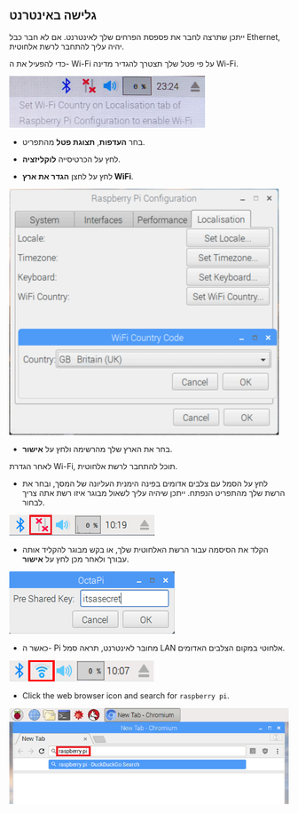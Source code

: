 ## גלישה באינטרנט

ייתכן שתרצה לחבר את פספסת הפרחים שלך לאינטרנט. אם לא חבר כבל Ethernet, יהיה עליך להתחבר לרשת אלחוטית.

כדי להפעיל את ה- Wi-Fi על פי פטל שלך תצטרך להגדיר מדינה Wi-Fi.

![להגדיר את המדינה WiFi - -](images/pi-set-wifi-country.png)

+ בחר **העדפות**, **תצוגת פטל** מהתפריט.

+ לחץ על הכרטיסייה **לוקליזציה**.

+ לחץ על לחצן **הגדר את ארץ WiFi**.

![בחר ארץ WiFi - -](images/pi-select-wifi-country.png)

+ בחר את הארץ שלך מהרשימה ולחץ על **אישור**.

לאחר הגדרת Wi-Fi, תוכל להתחבר לרשת אלחוטית.

+ לחץ על הסמל עם צלבים אדומים בפינה הימנית העליונה של המסך, ובחר את הרשת שלך מהתפריט הנפתח. ייתכן שיהיה עליך לשאול מבוגר איזו רשת אתה צריך לבחור.

![אין WiFi](images/no-wifi.png)

+ הקלד את הסיסמה עבור הרשת האלחוטית שלך, או בקש מבוגר להקליד אותה עבורך ולאחר מכן לחץ על **אישור**.

![הקלד את הסיסמה](images/type-password.png)

+ כאשר ה- Pi מחובר לאינטרנט, תראה סמל LAN אלחוטי במקום הצלבים האדומים.

![צילום מסך](images/pi-wifi.png)

+ Click the web browser icon and search for `raspberry pi`.

![צילום מסך](images/pi-browser.png)